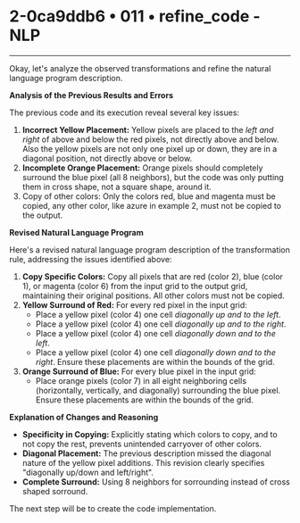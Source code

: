 # 2-0ca9ddb6 • 011 • refine_code - NLP

---
Okay, let's analyze the observed transformations and refine the natural language program description.

**Analysis of the Previous Results and Errors**

The previous code and its execution reveal several key issues:

1.  **Incorrect Yellow Placement:** Yellow pixels are placed to the *left and right* of above and below the red pixels, not directly above and below. Also the yellow pixels are not only one pixel up or down, they are in a diagonal position, not directly above or below.
2.  **Incomplete Orange Placement:** Orange pixels should completely surround the blue pixel (all 8 neighbors), but the code was only putting them in cross shape, not a square shape, around it.
3. Copy of other colors: Only the colors red, blue and magenta must be copied, any other color, like azure in example 2, must not be copied to the output.

**Revised Natural Language Program**

Here's a revised natural language program description of the transformation rule, addressing the issues identified above:

1.  **Copy Specific Colors:** Copy all pixels that are red (color 2), blue (color 1), or magenta (color 6) from the input grid to the output grid, maintaining their original positions. All other colors must not be copied.
2.  **Yellow Surround of Red:** For every red pixel in the input grid:
    *   Place a yellow pixel (color 4) one cell *diagonally up and to the left*.
    *   Place a yellow pixel (color 4) one cell *diagonally up and to the right*.
    *   Place a yellow pixel (color 4) one cell *diagonally down and to the left*.
    *   Place a yellow pixel (color 4) one cell *diagonally down and to the right*.
    Ensure these placements are within the bounds of the grid.
3.  **Orange Surround of Blue:** For every blue pixel in the input grid:
    *   Place orange pixels (color 7) in all eight neighboring cells (horizontally, vertically, and diagonally) surrounding the blue pixel. Ensure these placements are within the bounds of the grid.

**Explanation of Changes and Reasoning**

*   **Specificity in Copying:** Explicitly stating which colors to copy, and to not copy the rest, prevents unintended carryover of other colors.
*   **Diagonal Placement:** The previous description missed the diagonal nature of the yellow pixel additions. This revision clearly specifies "diagonally up/down and left/right".
* **Complete Surround:** Using 8 neighbors for sorrounding instead of cross shaped sorround.

The next step will be to create the code implementation.

